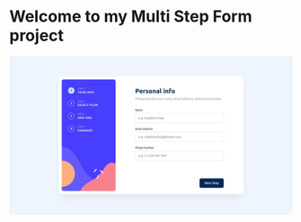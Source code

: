 # Welcome to my Multi Step Form project

![Design preview for the News homepage coding challenge](./design/desktop-design-step-1.jpg)